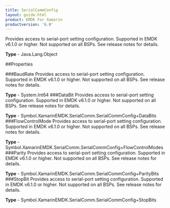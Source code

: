 ```yaml
---
title: SerialCommConfig
layout: guide.html
product: EMDK For Xamarin 
productversion: '6.0' 
---
```

Provides access to serial-port setting configuration. Supported in EMDK v6.1.0 or higher. Not supported on all BSPs. See release notes for details.

**Type** - Java.Lang.Object

##Properties

###BaudRate
Provides access to serial-port setting configuration. Supported in EMDK v6.1.0 or higher. Not supported on all BSPs. See release notes for details.

**Type** - System.Int64
###DataBit
Provides access to serial-port setting configuration. Supported in EMDK v6.1.0 or higher. Not supported on all BSPs. See release notes for details.

**Type** - Symbol.XamarinEMDK.SerialComm.SerialCommConfig+DataBits
###FlowControlMode
Provides access to serial-port setting configuration. Supported in EMDK v6.1.0 or higher. Not supported on all BSPs. See release notes for details.

**Type** - Symbol.XamarinEMDK.SerialComm.SerialCommConfig+FlowControlModes
###Parity
Provides access to serial-port setting configuration. Supported in EMDK v6.1.0 or higher. Not supported on all BSPs. See release notes for details.

**Type** - Symbol.XamarinEMDK.SerialComm.SerialCommConfig+ParityBits
###StopBit
Provides access to serial-port setting configuration. Supported in EMDK v6.1.0 or higher. Not supported on all BSPs. See release notes for details.

**Type** - Symbol.XamarinEMDK.SerialComm.SerialCommConfig+StopBits
